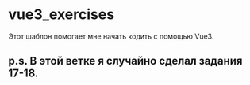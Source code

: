 # vue3_exercises

Этот шаблон помогает мне начать кодить с помощью Vue3.

## p.s. В этой ветке я случайно сделал задания 17-18.